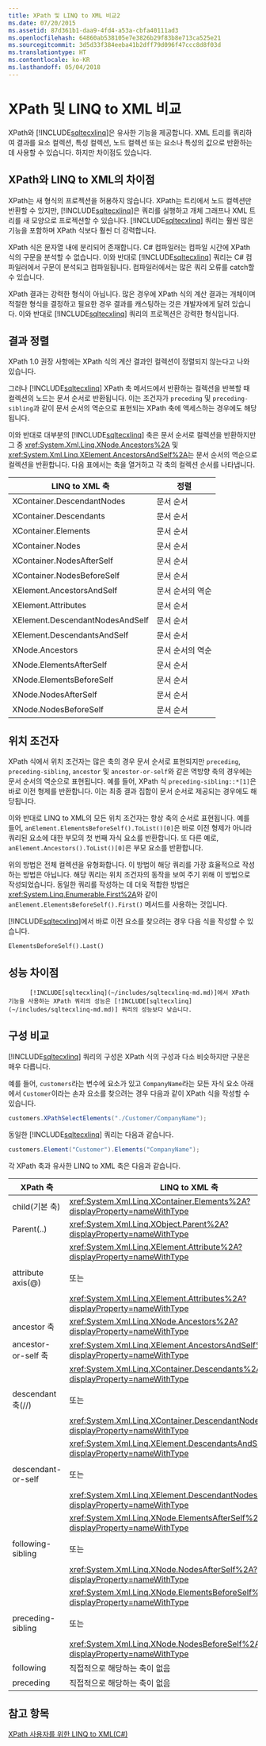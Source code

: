 ```yaml
---
title: XPath 및 LINQ to XML 비교2
ms.date: 07/20/2015
ms.assetid: 87d361b1-daa9-4fd4-a53a-cbfa40111ad3
ms.openlocfilehash: 64860ab538105e7e3826b29f83b8e713ca525e21
ms.sourcegitcommit: 3d5d33f384eeba41b2dff79d096f47ccc8d8f03d
ms.translationtype: HT
ms.contentlocale: ko-KR
ms.lasthandoff: 05/04/2018
---
```

# <a name="comparison-of-xpath-and-linq-to-xml"></a>XPath 및 LINQ to XML 비교
XPath와 [!INCLUDE[sqltecxlinq](~/includes/sqltecxlinq-md.md)]은 유사한 기능을 제공합니다. XML 트리를 쿼리하여 결과를 요소 컬렉션, 특성 컬렉션, 노드 컬렉션 또는 요소나 특성의 값으로 반환하는 데 사용할 수 있습니다. 하지만 차이점도 있습니다.  
  
## <a name="differences-between-xpath-and-linq-to-xml"></a>XPath와 LINQ to XML의 차이점  
 XPath는 새 형식의 프로젝션을 허용하지 않습니다. XPath는 트리에서 노드 컬렉션만 반환할 수 있지만, [!INCLUDE[sqltecxlinq](~/includes/sqltecxlinq-md.md)]은 쿼리를 실행하고 개체 그래프나 XML 트리를 새 모양으로 프로젝션할 수 있습니다. [!INCLUDE[sqltecxlinq](~/includes/sqltecxlinq-md.md)] 쿼리는 훨씬 많은 기능을 포함하며 XPath 식보다 훨씬 더 강력합니다.  
  
 XPath 식은 문자열 내에 분리되어 존재합니다. C# 컴파일러는 컴파일 시간에 XPath 식의 구문을 분석할 수 없습니다. 이와 반대로 [!INCLUDE[sqltecxlinq](~/includes/sqltecxlinq-md.md)] 쿼리는 C# 컴파일러에서 구문이 분석되고 컴파일됩니다. 컴파일러에서는 많은 쿼리 오류를 catch할 수 있습니다.  
  
 XPath 결과는 강력한 형식이 아닙니다. 많은 경우에 XPath 식의 계산 결과는 개체이며 적절한 형식을 결정하고 필요한 경우 결과를 캐스팅하는 것은 개발자에게 달려 있습니다. 이와 반대로 [!INCLUDE[sqltecxlinq](~/includes/sqltecxlinq-md.md)] 쿼리의 프로젝션은 강력한 형식입니다.  
  
## <a name="result-ordering"></a>결과 정렬  
 XPath 1.0 권장 사항에는 XPath 식의 계산 결과인 컬렉션이 정렬되지 않는다고 나와 있습니다.  
  
 그러나 [!INCLUDE[sqltecxlinq](~/includes/sqltecxlinq-md.md)] XPath 축 메서드에서 반환하는 컬렉션을 반복할 때 컬렉션의 노드는 문서 순서로 반환됩니다. 이는 조건자가 `preceding` 및 `preceding-sibling`과 같이 문서 순서의 역순으로 표현되는 XPath 축에 액세스하는 경우에도 해당됩니다.  
  
 이와 반대로 대부분의 [!INCLUDE[sqltecxlinq](~/includes/sqltecxlinq-md.md)] 축은 문서 순서로 컬렉션을 반환하지만 그 중 <xref:System.Xml.Linq.XNode.Ancestors%2A> 및 <xref:System.Xml.Linq.XElement.AncestorsAndSelf%2A>는 문서 순서의 역순으로 컬렉션을 반환합니다. 다음 표에서는 축을 열거하고 각 축의 컬렉션 순서를 나타냅니다.  
  
|LINQ to XML 축|정렬|  
|----------------------|--------------|  
|XContainer.DescendantNodes|문서 순서|  
|XContainer.Descendants|문서 순서|  
|XContainer.Elements|문서 순서|  
|XContainer.Nodes|문서 순서|  
|XContainer.NodesAfterSelf|문서 순서|  
|XContainer.NodesBeforeSelf|문서 순서|  
|XElement.AncestorsAndSelf|문서 순서의 역순|  
|XElement.Attributes|문서 순서|  
|XElement.DescendantNodesAndSelf|문서 순서|  
|XElement.DescendantsAndSelf|문서 순서|  
|XNode.Ancestors|문서 순서의 역순|  
|XNode.ElementsAfterSelf|문서 순서|  
|XNode.ElementsBeforeSelf|문서 순서|  
|XNode.NodesAfterSelf|문서 순서|  
|XNode.NodesBeforeSelf|문서 순서|  
  
## <a name="positional-predicates"></a>위치 조건자  
 XPath 식에서 위치 조건자는 많은 축의 경우 문서 순서로 표현되지만 `preceding`, `preceding-sibling`, `ancestor` 및 `ancestor-or-self`와 같은 역방향 축의 경우에는 문서 순서의 역순으로 표현됩니다. 예를 들어, XPath 식 `preceding-sibling::*[1]`은 바로 이전 형제를 반환합니다. 이는 최종 결과 집합이 문서 순서로 제공되는 경우에도 해당됩니다.  
  
 이와 반대로 LINQ to XML의 모든 위치 조건자는 항상 축의 순서로 표현됩니다. 예를 들어, `anElement.ElementsBeforeSelf().ToList()[0]`은 바로 이전 형제가 아니라 쿼리된 요소에 대한 부모의 첫 번째 자식 요소를 반환합니다. 또 다른 예로, `anElement.Ancestors().ToList()[0]`은 부모 요소를 반환합니다.  
  
 위의 방법은 전체 컬렉션을 유형화합니다. 이 방법이 해당 쿼리를 가장 효율적으로 작성하는 방법은 아닙니다. 해당 쿼리는 위치 조건자의 동작을 보여 주기 위해 이 방법으로 작성되었습니다. 동일한 쿼리를 작성하는 데 더욱 적합한 방법은 <xref:System.Linq.Enumerable.First%2A>와 같이 `anElement.ElementsBeforeSelf().First()` 메서드를 사용하는 것입니다.  
  
 [!INCLUDE[sqltecxlinq](~/includes/sqltecxlinq-md.md)]에서 바로 이전 요소를 찾으려는 경우 다음 식을 작성할 수 있습니다.  
  
 `ElementsBeforeSelf().Last()`  
  
## <a name="performance-differences"></a>성능 차이점  
 
          [!INCLUDE[sqltecxlinq](~/includes/sqltecxlinq-md.md)]에서 XPath 기능을 사용하는 XPath 쿼리의 성능은 [!INCLUDE[sqltecxlinq](~/includes/sqltecxlinq-md.md)] 쿼리의 성능보다 낮습니다.  
  
## <a name="comparison-of-composition"></a>구성 비교  
 [!INCLUDE[sqltecxlinq](~/includes/sqltecxlinq-md.md)] 쿼리의 구성은 XPath 식의 구성과 다소 비슷하지만 구문은 매우 다릅니다.  
  
 예를 들어, `customers`라는 변수에 요소가 있고 `CompanyName`라는 모든 자식 요소 아래에서 `Customer`이라는 손자 요소를 찾으려는 경우 다음과 같이 XPath 식을 작성할 수 있습니다.  
  
```csharp  
customers.XPathSelectElements("./Customer/CompanyName");  
```  
  
 동일한 [!INCLUDE[sqltecxlinq](~/includes/sqltecxlinq-md.md)] 쿼리는 다음과 같습니다.  
  
```csharp  
customers.Element("Customer").Elements("CompanyName");  
```  
  
 각 XPath 축과 유사한 LINQ to XML 축은 다음과 같습니다.  
  
|XPath 축|LINQ to XML 축|  
|----------------|----------------------|  
|child(기본 축)|<xref:System.Xml.Linq.XContainer.Elements%2A?displayProperty=nameWithType>|  
|Parent(..)|<xref:System.Xml.Linq.XObject.Parent%2A?displayProperty=nameWithType>|  
|attribute axis(@)|<xref:System.Xml.Linq.XElement.Attribute%2A?displayProperty=nameWithType><br /><br /> 또는<br /><br /> <xref:System.Xml.Linq.XElement.Attributes%2A?displayProperty=nameWithType>|  
|ancestor 축|<xref:System.Xml.Linq.XNode.Ancestors%2A?displayProperty=nameWithType>|  
|ancestor-or-self 축|<xref:System.Xml.Linq.XElement.AncestorsAndSelf%2A?displayProperty=nameWithType>|  
|descendant 축(//)|<xref:System.Xml.Linq.XContainer.Descendants%2A?displayProperty=nameWithType><br /><br /> 또는<br /><br /> <xref:System.Xml.Linq.XContainer.DescendantNodes%2A?displayProperty=nameWithType>|  
|descendant-or-self|<xref:System.Xml.Linq.XElement.DescendantsAndSelf%2A?displayProperty=nameWithType><br /><br /> 또는<br /><br /> <xref:System.Xml.Linq.XElement.DescendantNodesAndSelf%2A?displayProperty=nameWithType>|  
|following-sibling|<xref:System.Xml.Linq.XNode.ElementsAfterSelf%2A?displayProperty=nameWithType><br /><br /> 또는<br /><br /> <xref:System.Xml.Linq.XNode.NodesAfterSelf%2A?displayProperty=nameWithType>|  
|preceding-sibling|<xref:System.Xml.Linq.XNode.ElementsBeforeSelf%2A?displayProperty=nameWithType><br /><br /> 또는<br /><br /> <xref:System.Xml.Linq.XNode.NodesBeforeSelf%2A?displayProperty=nameWithType>|  
|following|직접적으로 해당하는 축이 없음|  
|preceding|직접적으로 해당하는 축이 없음|  
  
## <a name="see-also"></a>참고 항목  
 [XPath 사용자를 위한 LINQ to XML(C#)](../../../../csharp/programming-guide/concepts/linq/linq-to-xml-for-xpath-users.md)
